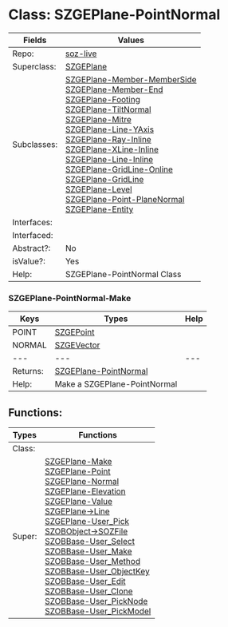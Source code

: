 
# Class:	SZGEPlane-PointNormal

| Fields | Values |
| --------- | --------- |
| Repo: | [soz-live](/repos/soz-live.html) |
| Superclass: | [SZGEPlane](SZGEPlane.html) |
| Subclasses: | [SZGEPlane-Member-MemberSide](SZGEPlane-Member-MemberSide.html) <br> [SZGEPlane-Member-End](SZGEPlane-Member-End.html) <br> [SZGEPlane-Footing](SZGEPlane-Footing.html) <br> [SZGEPlane-TiltNormal](SZGEPlane-TiltNormal.html) <br> [SZGEPlane-Mitre](SZGEPlane-Mitre.html) <br> [SZGEPlane-Line-YAxis](SZGEPlane-Line-YAxis.html) <br> [SZGEPlane-Ray-Inline](SZGEPlane-Ray-Inline.html) <br> [SZGEPlane-XLine-Inline](SZGEPlane-XLine-Inline.html) <br> [SZGEPlane-Line-Inline](SZGEPlane-Line-Inline.html) <br> [SZGEPlane-GridLine-Online](SZGEPlane-GridLine-Online.html) <br> [SZGEPlane-GridLine](SZGEPlane-GridLine.html) <br> [SZGEPlane-Level](SZGEPlane-Level.html) <br> [SZGEPlane-Point-PlaneNormal](SZGEPlane-Point-PlaneNormal.html) <br> [SZGEPlane-Entity](SZGEPlane-Entity.html) |
| Interfaces: |  |
| Interfaced: |  |
| Abstract?: | No |
| isValue?: | Yes |
| Help: | SZGEPlane-PointNormal Class |

### SZGEPlane-PointNormal-Make

| Keys | Types | Help |
| --------- | --------- | --------- |
| POINT | [SZGEPoint](SZGEPoint.html) |  |
| NORMAL | [SZGEVector](SZGEVector.html) |  |
| --- | --- | --- |
| Returns: | [SZGEPlane-PointNormal](SZGEPlane-PointNormal.html) |
| Help: | Make a SZGEPlane-PointNormal |


## Functions:

| Types | Functions |
| --------- | --------- |
| Class: |  |
| Super: | [SZGEPlane-Make](SZGEPlane.html) <br> [SZGEPlane-Point](SZGEPlane.html) <br> [SZGEPlane-Normal](SZGEPlane.html) <br> [SZGEPlane-Elevation](SZGEPlane.html) <br> [SZGEPlane-Value](SZGEPlane.html) <br> [SZGEPlane->Line](SZGEPlane.html) <br> [SZGEPlane-User_Pick](SZGEPlane.html) <br> [SZOBObject->SOZFile](SZOBObject.html) <br> [SZOBBase-User_Select](SZOBBase.html) <br> [SZOBBase-User_Make](SZOBBase.html) <br> [SZOBBase-User_Method](SZOBBase.html) <br> [SZOBBase-User_ObjectKey](SZOBBase.html) <br> [SZOBBase-User_Edit](SZOBBase.html) <br> [SZOBBase-User_Clone](SZOBBase.html) <br> [SZOBBase-User_PickNode](SZOBBase.html) <br> [SZOBBase-User_PickModel](SZOBBase.html) |



